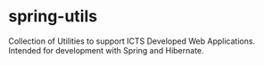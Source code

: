 # spring-utils
Collection of Utilities to support ICTS Developed Web Applications.  Intended for development with Spring and Hibernate.

